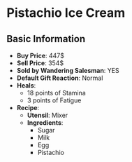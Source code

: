 # Pistachio Ice Cream

## Basic Information

- **Buy Price**: 447$
- **Sell Price**: 354$
- **Sold by Wandering Salesman**: YES
- **Default Gift Reaction**: Normal
- **Heals**:
  - 18 points of Stamina
  - 3 points of Fatigue
- **Recipe**:
  - **Utensil**: Mixer
  - **Ingredients**:
    - Sugar
    - Milk
    - Egg
    - Pistachio